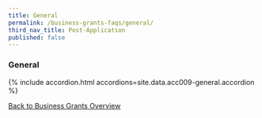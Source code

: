 ```yaml
---
title: General
permalink: /business-grants-faqs/general/
third_nav_title: Post-Application
published: false
---
```


### General

{% include accordion.html accordions=site.data.acc009-general.accordion %}

[Back to Business Grants Overview](/business-grants-portal/)